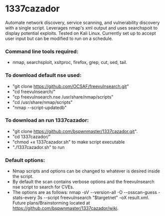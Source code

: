 # 1337cazador
Automate network discovery, service scanning, and vulnerability discovery with a single script. Leverages nmap's xml output and uses searchspoit to display potential exploits.
Tested on Kali Linux.
Currently set up to accept user input but can be modified to run on a schedule.
### Command line tools required:
* nmap, searchsploit, xsltproc, firefox, grep, cut, sed, tail. 
### To download default nse used:
* "git clone https://github.com/OCSAF/freevulnsearch.git"
* "cd freevulnsearch/"
* "cp freevulnsearch.nse /usr/share/nmap/scripts"
* "cd /usr/share/nmap/scripts"
* "nmap --script-updatedb" 
### To download an run 1337cazador: 
* "git clone https://github.com/bspwnmaster/1337cazador.git".
* "cd 1337cazador/"
* "chmod +x 1337cazador.sh" to make script executable 
* "./1337cazador.sh" to run
### Default options:
* Nmap scripts and options can be changed to whatever is desired inside the script. 
* By default the scan contains verbose options and the freevulnsearch nse script to search for CVEs. 
* The options are as follows: nmap -sV --version-all -O --osscan-guess -stats-every 3s --script freevulnsearch "$targetnet" -oX result.xml.
Future plans/Brainstorming located at https://github.com/bspwnmaster/1337cazador/wiki.
